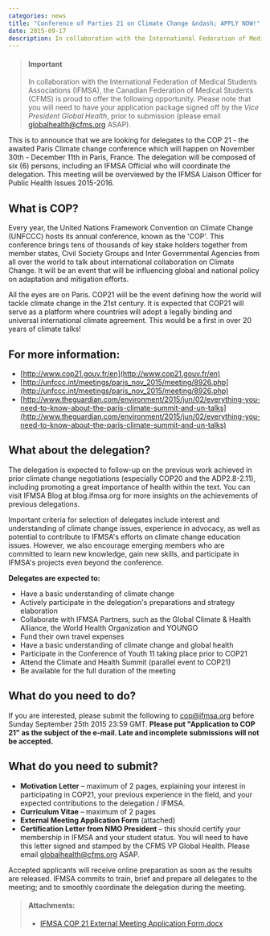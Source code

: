 ```yaml
---
categories: news
title: "Conference of Parties 21 on Climate Change &ndash; APPLY NOW!"
date: 2015-09-17
description: In collaboration with the International Federation of Medical Students Associations (IFMSA), the Canadian Federation of Medical Students (CFMS) is proud to offer an opportunity to attend the COP 21.
---
```


> #### **Important**
> In collaboration with the International Federation of Medical Students Associations (IFMSA), the Canadian Federation of Medical Students (CFMS) is proud to offer the following opportunity. Please note that you will need to have your application package signed off by the *Vice President Global Health*, prior to submission (please email [globalhealth@cfms.org](mailto:globalhealth@cfms.org) ASAP).

This is to announce that we are looking for delegates to the COP 21 - the awaited Paris Climate change conference which will happen on November 30th - December 11th in Paris, France. The delegation will be composed of six (6) persons, including an IFMSA Official who will coordinate the delegation. This meeting will be overviewed by the IFMSA Liaison Officer for Public Health Issues 2015-2016.

## **What is COP?**

Every year, the United Nations Framework Convention on Climate Change (UNFCCC) hosts its annual conference, known as the 'COP'. This conference brings tens of thousands of key stake holders together from member states, Civil Society Groups and Inter Governmental Agencies from all over the world to talk about international collaboration on Climate Change. It will be an event that will be influencing global and national policy on adaptation and mitigation efforts.

All the eyes are on Paris. COP21 will be the event defining how the world will tackle climate change in the 21st century. It is expected that COP21 will serve as a platform where countries will adopt a legally binding and universal international climate agreement. This would be a first in over 20 years of climate talks!

## **For more information:**

- [http://www.cop21.gouv.fr/en](http://www.cop21.gouv.fr/en)
- [http://unfccc.int/meetings/paris_nov_2015/meeting/8926.php](http://unfccc.int/meetings/paris_nov_2015/meeting/8926.php)
- [http://www.theguardian.com/environment/2015/jun/02/everything-you-need-to-know-about-the-paris-climate-summit-and-un-talks](http://www.theguardian.com/environment/2015/jun/02/everything-you-need-to-know-about-the-paris-climate-summit-and-un-talks)

## **What about the delegation?**

The delegation is expected to follow-up on the previous work achieved in prior climate change negotiations (especially COP20 and the ADP2.8-2.11), including promoting a great importance of health within the text. You can visit IFMSA Blog at blog.ifmsa.org for more insights on the achievements of previous delegations.

Important criteria for selection of delegates include interest and understanding of climate change issues, experience in advocacy, as well as potential to contribute to IFMSA's efforts on climate change education issues. However, we also encourage emerging members who are committed to learn new knowledge, gain new skills, and participate in IFMSA's projects even beyond the conference.

**Delegates are expected to:**

- Have a basic understanding of climate change
- Actively participate in the delegation's preparations and strategy elaboration
- Collaborate with IFMSA Partners, such as the Global Climate & Health Alliance, the World Health Organization and YOUNGO
- Fund their own travel expenses
- Have a basic understanding of climate change and global health
- Participate in the Conference of Youth 11 taking place prior to COP21
- Attend the Climate and Health Summit (parallel event to COP21)
- Be available for the full duration of the meeting

## **What do you need to do?**

If you are interested, please submit the following to [cop@ifmsa.org](mailto:cop@ifmsa.org) before Sunday September 25th 2015 23:59 GMT. **Please put "Application to COP 21" as the subject of the e-mail. Late and incomplete submissions will not be accepted.**

## **What do you need to submit?**

- **Motivation Letter** &ndash; maximum of 2 pages, explaining your interest in participating in COP21, your previous experience in the field, and your expected contributions to the delegation / IFMSA.
- **Curriculum Vitae** &ndash; maximum of 2 pages
- **External Meeting Application Form** (attached)
- **Certification Letter from NMO President** &ndash; this should certify your membership in IFMSA and your student status. You will need to have this letter signed and stamped by the CFMS VP Global Health. Please email [globalhealth@cfms.org](mailto:globalhealth@cfms.org) ASAP.

Accepted applicants will receive online preparation as soon as the results are released. IFMSA commits to train, brief and prepare all delegates to the meeting; and to smoothly coordinate the delegation during the meeting.

> #### **Attachments:**
> - [IFMSA COP 21 External Meeting Application Form.docx](/files/updates/IFMSA%20COP%2021%20External%20Meeting%20Application%20Form.docx)